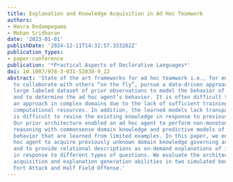 ```yaml
---
title: Explanation and Knowledge Acquisition in Ad Hoc Teamwork
authors:
- Hasra Dodampegama
- Mohan Sridharan
date: '2023-01-01'
publishDate: '2024-12-11T14:32:57.333282Z'
publication_types:
- paper-conference
publication: '*Practical Aspects of Declarative Languages*'
doi: 10.1007/978-3-031-52038-9_12
abstract: 'State of the art frameworks for ad hoc teamwork i.e., for enabling an agent
  to collaborate with others “on the fly”, pursue a data-driven approach, using a
  large labeled dataset of prior observations to model the behavior of other agents
  and to determine the ad hoc agent’s behavior. It is often difficult to pursue such
  an approach in complex domains due to the lack of sufficient training examples and
  computational resources. In addition, the learned models lack transparency and it
  is difficult to revise the existing knowledge in response to previously unseen changes.
  Our prior architecture enabled an ad hoc agent to perform non-monotonic logical
  reasoning with commonsense domain knowledge and predictive models of other agents’
  behavior that are learned from limited examples. In this paper, we enable the ad
  hoc agent to acquire previously unknown domain knowledge governing actions and change,
  and to provide relational descriptions as on-demand explanations of its decisions
  in response to different types of questions. We evaluate the architecture’s knowledge
  acquisition and explanation generation abilities in two simulated benchmark domains:
  Fort Attack and Half Field Offense.'
---
```

